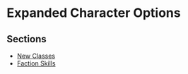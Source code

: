 # Expanded Character Options

## Sections

- [New Classes](New%20Classes.md)
- [Faction Skills](Faction%20Skills.md)